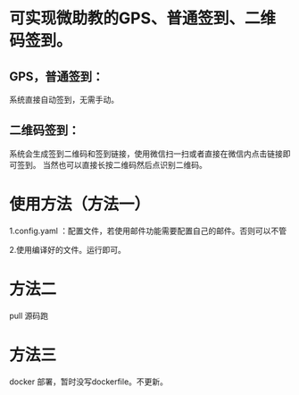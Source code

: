 # 可实现微助教的GPS、普通签到、二维码签到。
## GPS，普通签到：
系统直接自动签到，无需手动。
## 二维码签到：
系统会生成签到二维码和签到链接，使用微信扫一扫或者直接在微信内点击链接即可签到。
当然也可以直接长按二维码然后点识别二维码。

# 使用方法（方法一）
1.config.yaml ：配置文件，若使用邮件功能需要配置自己的邮件。否则可以不管

2.使用编译好的文件。运行即可。

# 方法二
pull 源码跑

# 方法三
docker 部署，暂时没写dockerfile。不更新。
